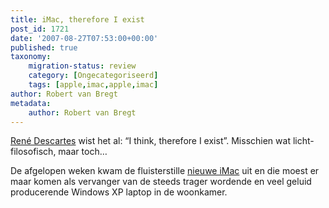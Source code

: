 ```yaml
---
title: iMac, therefore I exist
post_id: 1721
date: '2007-08-27T07:53:00+00:00'
published: true
taxonomy:
    migration-status: review
    category: [Ongecategoriseerd]
    tags: [apple,imac,apple,imac]
author: Robert van Bregt
metadata:
    author: Robert van Bregt
---
```

[René Descartes](http://nl.wikipedia.org/wiki/Rene_Descartes) wist het al: “I think, therefore I exist”. Misschien wat licht-filosofisch, maar toch…

De afgelopen weken kwam de fluisterstille [nieuwe iMac](http://www.apple.com/nl/imac) uit en die moest er maar komen als vervanger van de steeds trager wordende en veel geluid producerende Windows XP laptop in de woonkamer.